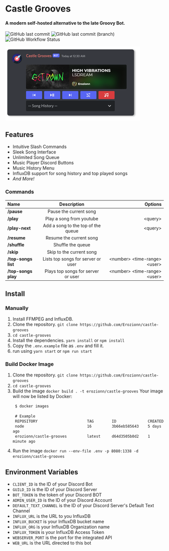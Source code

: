 # Castle Grooves
#### A modern self-hosted alternative to the late Groovy Bot.

![GitHub last commit](https://img.shields.io/github/last-commit/erozionn/castle-grooves/develop) ![GitHub last commit (branch)](https://img.shields.io/github/last-commit/erozionn/castle-grooves/develop?label=last%20dev%20commit) ![GitHub Workflow Status](https://img.shields.io/github/workflow/status/erozionn/castle-grooves/Docker%20Image%20CI?label=docker%20build)

![Music UI](./assets/images/music-ui-demo.png)

## Features

* Intuitive Slash Commands
* Sleek Song Interface
* Unlimited Song Queue
* Music Player Discord Buttons
* Music History Menu
* InfluxDB support for song history and top played songs
* *And More!*
### Commands


|         Name         |            Description                 |            Options             |
|:---------------------|:--------------------------------------:|-------------------------------:|
|   **/pause**         |       Pause the current song           |                                |
|   **/play**          |      Play a song from youtube          |             \<query>           |
| **/play-next**       | Add a song to the top of the queue     |             \<query>           |
|  **/resume**         |      Resume the current song           |                                |
|  **/shuffle**        |         Shuffle the queue              |                                |
|   **/skip**          |      Skip to the current song          |                                |
| **/top-songs list**  |   Lists top songs for server or user   | \<number> \<time-range> \<user>|
| **/top-songs play**  |   Plays top songs for server or user   | \<number> \<time-range> \<user>|

## Install

### Manually

1. Install FFMPEG and InfluxDB.
2. Clone the repository. `git clone https://github.com/Erozionn/castle-grooves`
3. `cd castle-grooves`
4. Install the dependencies. `yarn install` or `npm install`
5. Copy the `.env.example` file as `.env` and fill it.
6. run using `yarn start` or `npm run start`
### Build Docker Image

1. Clone the repository. `git clone https://github.com/Erozionn/castle-grooves`
2. `cd castle-grooves`
3. Build the image `docker build . -t erozionn/castle-grooves`
   Your image will now be listed by Docker:
   ```
    $ docker images

    # Example
    REPOSITORY                      TAG        ID              CREATED
    node                            16         3b66eb585643    5 days ago
    erozionn/castle-grooves         latest     d64d3505b0d2    1 minute ago
   ```
4. Run the image `docker run --env-file .env -p 8080:1338 -d erozionn/castle-grooves`
## Environment Variables

* `CLIENT_ID` is the ID of your Discord Bot
* `GUILD_ID` is the ID of your Discord Server
* `BOT_TOKEN` is the token of your Discord BOT
* `ADMIN_USER_ID` is the ID of your Discord Account
* `DEFAULT_TEXT_CHANNEL` is the ID of your Discord Server's Default Text Channel
* `INFLUX_URL` is the URL to you InfluxDB
* `INFLUX_BUCKET` is your InfluxDB bucket name
* `INFLUX_ORG` is your InfluxDB Organization name
* `INFLUX_TOKEN` is your InfluxDB Access Token
* `WEBSERVER_PORT` is the port for the integrated API
* `WEB_URL` is the URL directed to this bot
